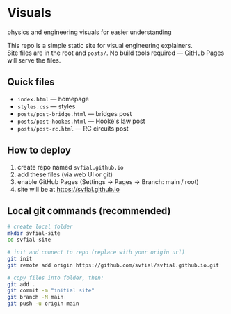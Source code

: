 # Visuals
physics and engineering visuals for easier understanding


This repo is a simple static site for visual engineering explainers.  
Site files are in the root and `posts/`. No build tools required — GitHub Pages will serve the files.

## Quick files
- `index.html` — homepage
- `styles.css` — styles
- `posts/post-bridge.html` — bridges post
- `posts/post-hookes.html` — Hooke's law post
- `posts/post-rc.html` — RC circuits post

## How to deploy
1. create repo named `svfial.github.io`
2. add these files (via web UI or git)
3. enable GitHub Pages (Settings → Pages → Branch: main / root)
4. site will be at https://svfial.github.io

## Local git commands (recommended)
```bash
# create local folder
mkdir svfial-site
cd svfial-site

# init and connect to repo (replace with your origin url)
git init
git remote add origin https://github.com/svfial/svfial.github.io.git

# copy files into folder, then:
git add .
git commit -m "initial site"
git branch -M main
git push -u origin main
